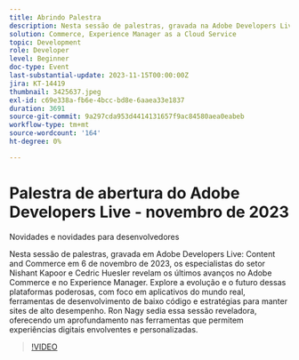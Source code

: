 ```yaml
---
title: Abrindo Palestra
description: Nesta sessão de palestras, gravada na Adobe Developers Live Content and Commerce em 6 de novembro de 2023, os especialistas do setor, Nishant Kapoor e Cedric Huesler, divulgam os últimos avanços no Adobe Commerce e no Experience Manager. Explore a evolução e o futuro dessas plataformas poderosas, com foco em aplicativos do mundo real, ferramentas de desenvolvimento de baixo código e estratégias para manter sites de alto desempenho. Ron Nagy sedia essa sessão reveladora, oferecendo um aprofundamento nas ferramentas que permitem experiências digitais envolventes e personalizadas.
solution: Commerce, Experience Manager as a Cloud Service
topic: Development
role: Developer
level: Beginner
doc-type: Event
last-substantial-update: 2023-11-15T00:00:00Z
jira: KT-14419
thumbnail: 3425637.jpeg
exl-id: c69e338a-fb6e-4bcc-bd8e-6aaea33e1837
duration: 3691
source-git-commit: 9a297cda953d4414131657f9ac84580aea0eabeb
workflow-type: tm+mt
source-wordcount: '164'
ht-degree: 0%

---
```


# Palestra de abertura do Adobe Developers Live - novembro de 2023

Novidades e novidades para desenvolvedores

Nesta sessão de palestras, gravada em Adobe Developers Live: Content and Commerce em 6 de novembro de 2023, os especialistas do setor Nishant Kapoor e Cedric Huesler revelam os últimos avanços no Adobe Commerce e no Experience Manager. Explore a evolução e o futuro dessas plataformas poderosas, com foco em aplicativos do mundo real, ferramentas de desenvolvimento de baixo código e estratégias para manter sites de alto desempenho. Ron Nagy sedia essa sessão reveladora, oferecendo um aprofundamento nas ferramentas que permitem experiências digitais envolventes e personalizadas.

>[!VIDEO](https://video.tv.adobe.com/v/3425637/?learn=on)
